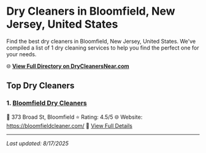 # Dry Cleaners in Bloomfield, New Jersey, United States

Find the best dry cleaners in Bloomfield, New Jersey, United States. We've compiled a list of 1 dry cleaning services to help you find the perfect one for your needs.

🌐 **[View Full Directory on DryCleanersNear.com](https://drycleanersnear.com/city/US/New%20Jersey/Bloomfield)**

## Top Dry Cleaners

### 1. [Bloomfield Dry Cleaners](https://drycleanersnear.com/dryCleaner/686dcd8d04b0376d46bba8cd/bloomfield-dry-cleaners)
📍 373 Broad St, Bloomfield
⭐ Rating: 4.5/5
🌐 Website: https://bloomfieldcleaner.com/
🔗 [View Full Details](https://drycleanersnear.com/dryCleaner/686dcd8d04b0376d46bba8cd/bloomfield-dry-cleaners)


---

*Last updated: 8/17/2025*
